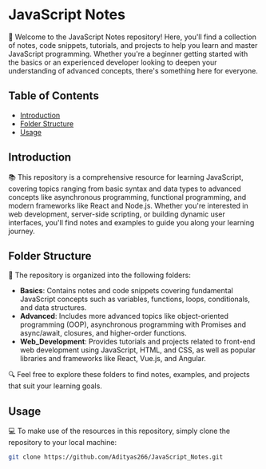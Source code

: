 # JavaScript Notes

🚀 Welcome to the JavaScript Notes repository! Here, you'll find a collection of notes, code snippets, tutorials, and projects to help you learn and master JavaScript programming. Whether you're a beginner getting started with the basics or an experienced developer looking to deepen your understanding of advanced concepts, there's something here for everyone.

## Table of Contents

- [Introduction](#introduction)
- [Folder Structure](#folder-structure)
- [Usage](#usage)

## Introduction

📚 This repository is a comprehensive resource for learning JavaScript, covering topics ranging from basic syntax and data types to advanced concepts like asynchronous programming, functional programming, and modern frameworks like React and Node.js. Whether you're interested in web development, server-side scripting, or building dynamic user interfaces, you'll find notes and examples to guide you along your learning journey.

## Folder Structure

📁 The repository is organized into the following folders:

- **Basics**: Contains notes and code snippets covering fundamental JavaScript concepts such as variables, functions, loops, conditionals, and data structures.
- **Advanced**: Includes more advanced topics like object-oriented programming (OOP), asynchronous programming with Promises and async/await, closures, and higher-order functions.
- **Web_Development**: Provides tutorials and projects related to front-end web development using JavaScript, HTML, and CSS, as well as popular libraries and frameworks like React, Vue.js, and Angular.

🔍 Feel free to explore these folders to find notes, examples, and projects that suit your learning goals.

## Usage

💻 To make use of the resources in this repository, simply clone the repository to your local machine:

```bash
git clone https://github.com/Adityas266/JavaScript_Notes.git

